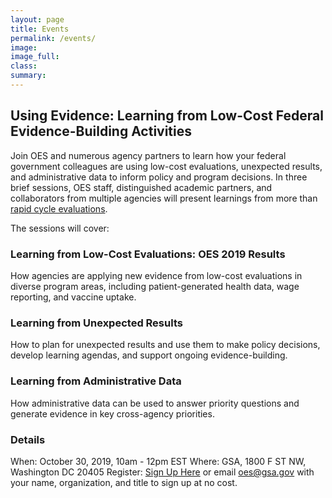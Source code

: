 ```yaml
---
layout: page
title: Events
permalink: /events/
image:
image_full: 
class:
summary: 
---
```

## Using Evidence: Learning from Low-Cost Federal Evidence-Building Activities

Join OES and numerous agency partners to learn how your federal government colleagues are using low-cost evaluations, unexpected results, and administrative data to inform policy and program decisions. In three brief sessions, OES staff, distinguished academic partners, and collaborators from multiple agencies will present learnings from more than <a href="https://oes.gsa.gov/work/">rapid cycle evaluations</a>.

The sessions will cover:
### Learning from Low-Cost Evaluations: OES 2019 Results
How agencies are applying new evidence from low-cost evaluations in diverse program areas, including patient-generated health data, wage reporting, and vaccine uptake.

### Learning from Unexpected Results 
How to plan for unexpected results and use them to make policy decisions, develop learning agendas, and support ongoing evidence-building.

### Learning from Administrative Data
How administrative data can be used to answer priority questions and generate evidence in key cross-agency priorities. 
 
### Details
When: October 30, 2019, 10am - 12pm EST 
Where: GSA, 1800 F ST NW, Washington DC 20405 
Register: <a href="https://forms.gle/zirEH9upRHFdQ7CX6">Sign Up Here</a> or email oes@gsa.gov with your name, organization, and title to sign up at no cost.

